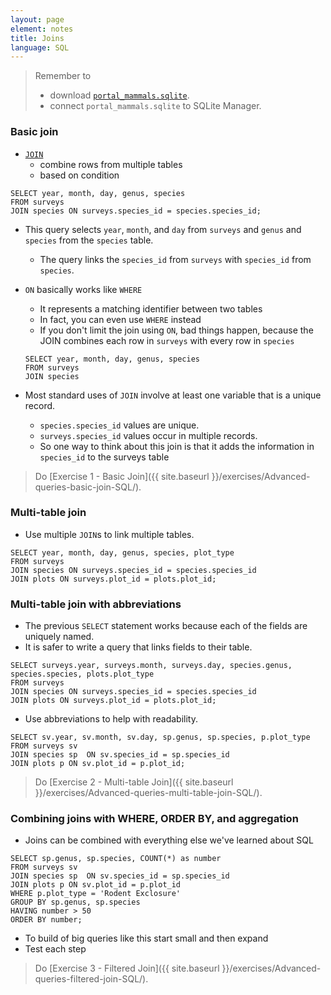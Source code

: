 ```yaml
---
layout: page
element: notes
title: Joins
language: SQL
---
```


> Remember to
>
> *  download [`portal_mammals.sqlite`](https://ndownloader.figshare.com/files/2292171).
> * connect `portal_mammals.sqlite` to SQLite Manager.

### Basic join

* [`JOIN`](http://www.w3schools.com/sql/sql_join.asp) 
    * combine rows from multiple tables
    * based on condition
  
```
SELECT year, month, day, genus, species
FROM surveys
JOIN species ON surveys.species_id = species.species_id;
```
* This query selects `year`, `month`, and `day` from `surveys` and 
`genus` and `species` from the `species` table.
    * The query links the `species_id` from `surveys` with `species_id` from `species`.
* `ON` basically works like `WHERE`
    * It represents a matching identifier between two tables
    * In fact, you can even use `WHERE` instead
    * If you don't limit the join using `ON`, bad things happen, because the
      JOIN combines each row in `surveys` with every row in `species`

    ```
    SELECT year, month, day, genus, species
    FROM surveys
    JOIN species
    ```

*  Most standard uses of `JOIN` involve at least one variable that is a unique record.
    * `species.species_id` values are unique.
    * `surveys.species_id` values occur in multiple records.
    * So one way to think about this join is that it adds the information in
      `species_id` to the surveys table

> Do [Exercise 1 - Basic Join]({{ site.baseurl }}/exercises/Advanced-queries-basic-join-SQL/).


### Multi-table join

* Use multiple `JOIN`s to link multiple tables.

```
SELECT year, month, day, genus, species, plot_type
FROM surveys
JOIN species ON surveys.species_id = species.species_id
JOIN plots ON surveys.plot_id = plots.plot_id;
```

### Multi-table join with abbreviations

* The previous `SELECT` statement works because each of the fields are uniquely named.
* It is safer to write a query that links fields to their table. 

```
SELECT surveys.year, surveys.month, surveys.day, species.genus, 
species.species, plots.plot_type
FROM surveys
JOIN species ON surveys.species_id = species.species_id
JOIN plots ON surveys.plot_id = plots.plot_id;
```

* Use abbreviations to help with readability.

```
SELECT sv.year, sv.month, sv.day, sp.genus, sp.species, p.plot_type
FROM surveys sv
JOIN species sp  ON sv.species_id = sp.species_id
JOIN plots p ON sv.plot_id = p.plot_id;
```

> Do [Exercise 2 - Multi-table Join]({{ site.baseurl }}/exercises/Advanced-queries-multi-table-join-SQL/).


### Combining joins with WHERE, ORDER BY, and aggregation

* Joins can be combined with everything else we've learned about SQL

```
SELECT sp.genus, sp.species, COUNT(*) as number
FROM surveys sv
JOIN species sp  ON sv.species_id = sp.species_id
JOIN plots p ON sv.plot_id = p.plot_id
WHERE p.plot_type = 'Rodent Exclosure'
GROUP BY sp.genus, sp.species
HAVING number > 50
ORDER BY number;
```

* To build of big queries like this start small and then expand
* Test each step

> Do [Exercise 3 - Filtered Join]({{ site.baseurl }}/exercises/Advanced-queries-filtered-join-SQL/).
